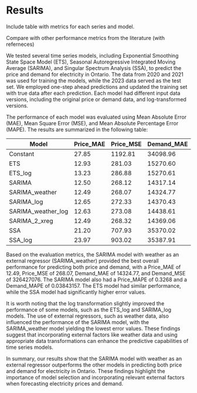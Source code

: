 # Results

Include table with metrics for each series and model.

Compare with other performance metrics from the literature (with referneces)


We tested several time series models, including Exponential Smoothing State Space Model (ETS), Seasonal Autoregressive Integrated
Moving Average (SARIMA), and Singular Spectrum Analysis (SSA), to predict the price and demand for electricity in Ontario. The 
data from 2020 and 2021 was used for training the models, while the 2023 data served as the test set. We employed one-step ahead 
predictions and updated the training set with true data after each prediction. Each model had different input data versions, 
including the original price or demand data, and log-transformed versions.

The performance of each model was evaluated using Mean Absolute Error (MAE), Mean Square Error (MSE), and Mean Absolute Percentage Error (MAPE). The results are summarized in the following table:

| Model              | Price_MAE | Price_MSE | Demand_MAE | Demand_MSE | Price_MAPE | Demand_MAPE |
|--------------------|-----------|-----------|------------|------------|------------|-------------|
| Constant           | 27.85     | 1192.81   | 34098.96   | 1623311682 | 0.56       | 0.08913415  |
| ETS                | 12.93     | 281.03    | 15270.60   | 414561058  | 0.3399     | 0.04089591  |
| ETS_log            | 13.23     | 286.88    | 15270.61   | 414561272  | 0.3144     | 0.04089592  |
| SARIMA             | 12.50     | 268.12    | 14317.14   | 326372945  | 0.3274     | 0.03829565  |
| SARIMA_weather     | 12.49     | 268.07    | 14324.77   | 326427076  | 0.3268     | 0.03843157  |
| SARIMA_log         | 12.65     | 272.33    | 14370.43   | 328902644  | 0.3002     | 0.03841707  |
| SARIMA_weather_log | 12.63     | 273.08    | 14438.61   | 330403616  | 0.2999     | 0.03859608  |
| SARIMA_2_xreg      | 12.49     | 268.32    | 14369.06   | 327475674  | 0.3268     | 0.03843157  |
| SSA                | 21.20     | 707.93    | 35370.02   | 1839698615 | 0.64       | 0.06180689  |
| SSA_log            | 23.97     | 903.02    | 35387.91   | 1838608713 | 0.46       | 0.09078513  |

Based on the evaluation metrics, the SARIMA model with weather as an external regressor (SARIMA_weather) provided the best 
overall performance for predicting both price and demand, with a Price_MAE of 12.49, Price_MSE of 268.07, Demand_MAE of 14324.77,
and Demand_MSE of 326427076. The SARIMA model also had a Price_MAPE of 0.3268 and a Demand_MAPE of 0.03843157. The ETS model had 
similar performance, while the SSA model had significantly higher error values.

It is worth noting that the log transformation slightly improved the performance of some models, such as the ETS_log and 
SARIMA_log models. The use of external regressors, such as weather data, also influenced the performance of the SARIMA model, 
with the SARIMA_weather model yielding the lowest error values. These findings suggest that incorporating external factors like 
weather data and using appropriate data transformations can enhance the predictive capabilities of time series models.

In summary, our results show that the SARIMA model with weather as an external regressor outperforms the other models in 
predicting both price and demand for electricity in Ontario. These findings highlight the importance of model selection and 
incorporating relevant external factors when forecasting electricity prices and demand.
